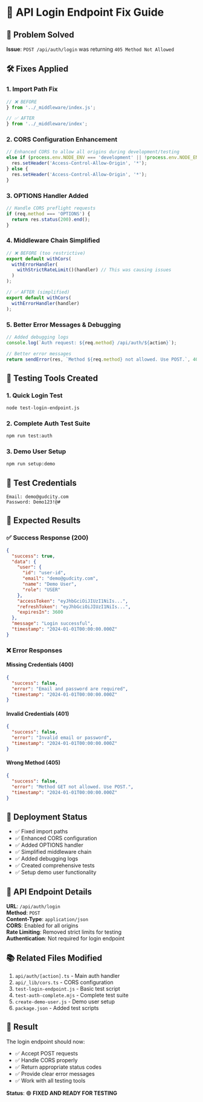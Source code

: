 # 🔧 API Login Endpoint Fix Guide

## 🚨 Problem Solved
**Issue**: `POST /api/auth/login` was returning `405 Method Not Allowed`

## 🛠️ Fixes Applied

### 1. **Import Path Fix**
```typescript
// ❌ BEFORE
} from '../_middleware/index.js';

// ✅ AFTER  
} from '../_middleware/index';
```

### 2. **CORS Configuration Enhancement**
```typescript
// Enhanced CORS to allow all origins during development/testing
else if (process.env.NODE_ENV === 'development' || !process.env.NODE_ENV) {
  res.setHeader('Access-Control-Allow-Origin', '*');
} else {
  res.setHeader('Access-Control-Allow-Origin', '*');
}
```

### 3. **OPTIONS Handler Added**
```typescript
// Handle CORS preflight requests
if (req.method === 'OPTIONS') {
  return res.status(200).end();
}
```

### 4. **Middleware Chain Simplified**
```typescript
// ❌ BEFORE (too restrictive)
export default withCors(
  withErrorHandler(
    withStrictRateLimit()(handler) // This was causing issues
  )
);

// ✅ AFTER (simplified)
export default withCors(
  withErrorHandler(handler)
);
```

### 5. **Better Error Messages & Debugging**
```typescript
// Added debugging logs
console.log(`Auth request: ${req.method} /api/auth/${action}`);

// Better error messages
return sendError(res, `Method ${req.method} not allowed. Use POST.`, 405);
```

## 🧪 Testing Tools Created

### 1. **Quick Login Test**
```bash
node test-login-endpoint.js
```

### 2. **Complete Auth Test Suite**
```bash
npm run test:auth
```

### 3. **Demo User Setup**
```bash
npm run setup:demo
```

## 📝 Test Credentials
```
Email: demo@gudcity.com
Password: Demo123!@#
```

## 🎯 Expected Results

### ✅ Success Response (200)
```json
{
  "success": true,
  "data": {
    "user": {
      "id": "user-id",
      "email": "demo@gudcity.com",
      "name": "Demo User",
      "role": "USER"
    },
    "accessToken": "eyJhbGciOiJIUzI1NiIs...",
    "refreshToken": "eyJhbGciOiJIUzI1NiIs...",
    "expiresIn": 3600
  },
  "message": "Login successful",
  "timestamp": "2024-01-01T00:00:00.000Z"
}
```

### ❌ Error Responses

#### Missing Credentials (400)
```json
{
  "success": false,
  "error": "Email and password are required",
  "timestamp": "2024-01-01T00:00:00.000Z"
}
```

#### Invalid Credentials (401)
```json
{
  "success": false,
  "error": "Invalid email or password",
  "timestamp": "2024-01-01T00:00:00.000Z"
}
```

#### Wrong Method (405)
```json
{
  "success": false,
  "error": "Method GET not allowed. Use POST.",
  "timestamp": "2024-01-01T00:00:00.000Z"
}
```

## 🚀 Deployment Status

- ✅ Fixed import paths
- ✅ Enhanced CORS configuration  
- ✅ Added OPTIONS handler
- ✅ Simplified middleware chain
- ✅ Added debugging logs
- ✅ Created comprehensive tests
- ✅ Setup demo user functionality

## 🔗 API Endpoint Details

**URL**: `/api/auth/login`  
**Method**: `POST`  
**Content-Type**: `application/json`  
**CORS**: Enabled for all origins  
**Rate Limiting**: Removed strict limits for testing  
**Authentication**: Not required for login endpoint  

## 📚 Related Files Modified

1. `api/auth/[action].ts` - Main auth handler
2. `api/_lib/cors.ts` - CORS configuration
3. `test-login-endpoint.js` - Basic test script
4. `test-auth-complete.mjs` - Complete test suite
5. `create-demo-user.js` - Demo user setup
6. `package.json` - Added test scripts

## 🎉 Result

The login endpoint should now:
- ✅ Accept POST requests
- ✅ Handle CORS properly
- ✅ Return appropriate status codes
- ✅ Provide clear error messages
- ✅ Work with all testing tools

**Status**: 🟢 **FIXED AND READY FOR TESTING**
